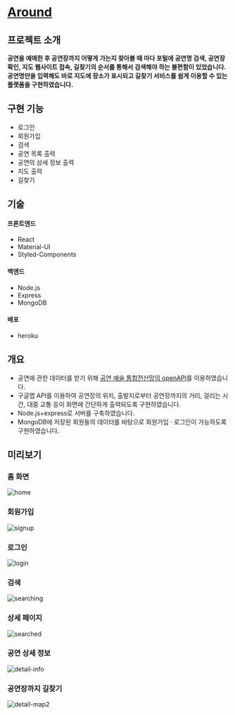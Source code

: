 # [Around](https://howcanigothere.herokuapp.com/)

## 프로젝트 소개
**공연을 예매한 후 공연장까지 어떻게 가는지 찾아볼 때 마다 포털에 공연명 검색, 공연장 확인, 지도 웹사이트 접속, 길찾기의 순서를 통해서 검색해야 하는 불편함이 있었습니다. 공연명만을 입력해도 바로 지도에 장소가 표시되고 길찾기 서비스를 쉽게 이용할 수 있는 플랫폼을 구현하였습니다.**

## 구현 기능
- 로그인  
- 회원가입  
- 검색  
- 공연 목록 출력  
- 공연의 상세 정보 출력  
- 지도 출력  
- 길찾기  

## 기술
#### 프론트엔드
- React  
- Material-UI  
- Styled-Components  

#### 백엔드
- Node.js  
- Express  
- MongoDB  

#### 배포
- heroku  

## 개요  
- 공연에 관한 데이터를 받기 위해 [공연 예술 통합전산망의 openAPI](https://www.kopis.or.kr/por/cs/openapi/openApiInfo.do?menuId=MNU_00074)를 이용하였습니다.  
- 구글맵 API를 이용하여 공연장의 위치, 출발지로부터 공연장까지의 거리, 걸리는 시간, 대중 교통 등이 화면에 간단하게 출력되도록 구현하였습니다.  
- Node.js+express로 서버를 구축하였습니다.  
- MongoDB에 저장된 회원들의 데이터를 바탕으로 회원가입 · 로그인이 가능하도록 구현하였습니다.   

## 미리보기
### 홈 화면  
  
![home](https://user-images.githubusercontent.com/96046698/201461783-eeebb888-881c-4fea-8a51-610eb5681952.png)  

### 회원가입  
  
![signup](https://user-images.githubusercontent.com/96046698/201462863-ba2ca4ea-8f2e-4815-b3db-ba17735fe2ba.png)  

### 로그인  
  
![login](https://user-images.githubusercontent.com/96046698/201462861-bea2f126-82dc-4b8d-b1a4-ac9776bdccda.png)  

### 검색  
  
![searching](https://user-images.githubusercontent.com/96046698/201461990-db71fc73-0d67-401e-8eed-53448c8196c2.png)  

### 상세 페이지  
  
![searched](https://user-images.githubusercontent.com/96046698/201462041-705f363a-0f8d-40b3-aa7e-4e58877cdfb3.png)  

  
### 공연 상세 정보  
  
![detail-info](https://user-images.githubusercontent.com/96046698/201513397-c4916121-1cb4-4191-a5e1-bd5874623a7b.gif)  
 

### 공연장까지 길찾기  
![detail-map2](https://user-images.githubusercontent.com/96046698/201513401-51990fc1-f7d8-455f-bc6f-098ab9bb0f86.gif)  
